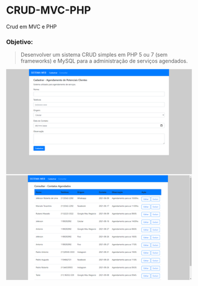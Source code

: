 # CRUD-MVC-PHP
Crud em MVC e PHP
### Objetivo: 

>Desenvolver um sistema CRUD simples em PHP 5 ou 7 (sem frameworks) e MySQL para a administração de serviços agendados.

<img src="img/readme/index.png">
<img src="img/readme/consultar.png">
